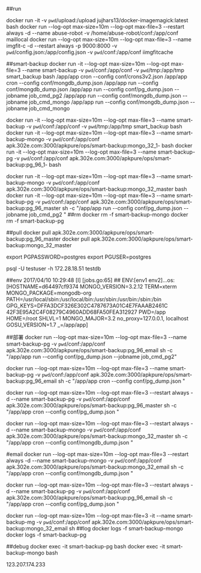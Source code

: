 ##run

docker run -it -v `pwd`/upload:/upload jujhars13/docker-imagemagick:latest bash
docker run --log-opt max-size=10m --log-opt max-file=3  --restart always -d --name abuse-robot -v /home/abuse-robot/conf:/app/conf  maillocal
docker run --log-opt max-size=10m --log-opt max-file=3 --name imgfit-c -d  --restart always -p 9000:8000 -v `pwd`/config.json:/app/config.json -v `pwd`/conf:/app/conf  iimgfitcache 


##smart-backup
docker run -it --log-opt max-size=10m --log-opt max-file=3 --name smart-backup -v `pwd`/conf:/app/conf -v `pwd`/tmp:/app/tmp  smart_backup bash 
/app/app cron --config conf/crons3v2.json
/app/app cron --config conf/mongdb_dump.json
/app/app run  --config conf/mongdb_dump.json
/app/app run --config conf/pg_dump.json --jobname job_cmd_pg2
/app/app run --config conf/mongdb_dump.json --jobname job_cmd_mongo
/app/app run --config conf/mongdb_dump.json --jobname job_cmd_mongo

docker run -it --log-opt max-size=10m --log-opt max-file=3 --name smart-backup -v `pwd`/conf:/app/conf -v `pwd`/tmp:/app/tmp  smart_backup bash
docker run -it --log-opt max-size=10m --log-opt max-file=3 --name smart-backup-mongo -v `pwd`/conf:/app/conf    apk.302e.com:3000/apkpure/ops/smart-backup:mongo_32_1-  bash
docker run -it --log-opt max-size=10m --log-opt max-file=3 --name smart-backup-pg -v `pwd`/conf:/app/conf    apk.302e.com:3000/apkpure/ops/smart-backup:pg_96_1-  bash

docker run -it --log-opt max-size=10m --log-opt max-file=3 --name smart-backup-mongo -v `pwd`/conf:/app/conf    apk.302e.com:3000/apkpure/ops/smart-backup:mongo_32_master  bash
docker run -it --log-opt max-size=10m --log-opt max-file=3 --name smart-backup-pg -v `pwd`/conf:/app/conf    apk.302e.com:3000/apkpure/ops/smart-backup:pg_96_master sh 
-c "/app/app run --config conf/pg_dump.json --jobname job_cmd_pg2 "
##rm 
docker rm -f smart-backup-mongo
docker rm -f smart-backup-pg


##pull 
docker pull apk.302e.com:3000/apkpure/ops/smart-backup:pg_96_master
docker pull apk.302e.com:3000/apkpure/ops/smart-backup:mongo_32_master

export PGPASSWORD=postgres
export PGUSER=postgres

psql -U testuser -h 172.28.18.51 testdb

##env
2017/04/10 10:29:48 [I] [jobs.go:65] ## ENV:[env1 env2]...os:[HOSTNAME=d64497cf9374 MONGO_VERSION=3.2.12 TERM=xterm MONGO_PACKAGE=mongodb-org PATH=/usr/local/sbin:/usr/local/bin:/usr/sbin:/usr/bin:/sbin:/bin GPG_KEYS=DFFA3DCF326E302C4787673A01C4E7FAAAB2461C 	42F3E95A2C4F08279C4960ADD68FA50FEA312927 PWD=/app HOME=/root SHLVL=1 MONGO_MAJOR=3.2 no_proxy=127.0.0.1, localhost GOSU_VERSION=1.7 _=/app/app]


##部署
docker run --log-opt max-size=10m --log-opt max-file=3  --name smart-backup-pg -v `pwd`/conf:/app/conf    apk.302e.com:3000/apkpure/ops/smart-backup:pg_96_email sh -c "/app/app run --config conf/pg_dump.json --jobname job_cmd_pg2"

docker run --log-opt max-size=10m --log-opt max-file=3  --name smart-backup-pg -v `pwd`/conf:/app/conf    apk.302e.com:3000/apkpure/ops/smart-backup:pg_96_email sh -c "/app/app cron --config conf/pg_dump.json "

docker run --log-opt max-size=10m --log-opt max-file=3 --restart always -d --name smart-backup-pg -v `pwd`/conf:/app/conf    apk.302e.com:3000/apkpure/ops/smart-backup:pg_96_master sh -c "/app/app cron --config conf/pg_dump.json "

docker run --log-opt max-size=10m --log-opt max-file=3 --restart always -d --name smart-backup-mongo -v `pwd`/conf:/app/conf    apk.302e.com:3000/apkpure/ops/smart-backup:mongo_32_master sh -c "/app/app cron --config conf/mongdb_dump.json "

#email
docker run --log-opt max-size=10m --log-opt max-file=3 --restart always -d --name smart-backup-mongo -v `pwd`/conf:/app/conf    apk.302e.com:3000/apkpure/ops/smart-backup:mongo_32_email sh -c "/app/app cron --config conf/mongdb_dump.json "

docker run --log-opt max-size=10m --log-opt max-file=3 --restart always -d --name smart-backup-pg -v `pwd`/conf:/app/conf    apk.302e.com:3000/apkpure/ops/smart-backup:pg_96_email sh -c "/app/app cron --config conf/pg_dump.json "

docker run --log-opt max-size=10m --log-opt max-file=3 -it --name smart-backup-mg -v `pwd`/conf:/app/conf    apk.302e.com:3000/apkpure/ops/smart-backup:mongo_32_email sh 
##log
docker logs -f smart-backup-mongo
docker logs -f smart-backup-pg

##debug
docker exec -it smart-backup-pg  bash
docker exec -it smart-backup-mongo bash

123.207.174.233

